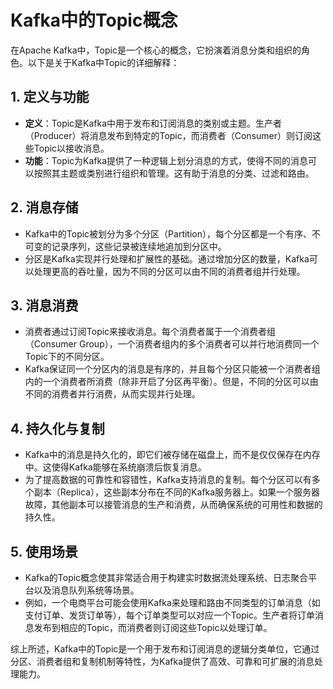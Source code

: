 <!--
 * @Author: Caviar
 * @Date: 2025-01-15 14:33:46
 * @LastEditors: Caviar
 * @LastEditTime: 2025-01-15 14:33:55
 * @Description: 
-->

# Kafka中的Topic概念

在Apache Kafka中，Topic是一个核心的概念，它扮演着消息分类和组织的角色。以下是关于Kafka中Topic的详细解释：

## 1. 定义与功能

- **定义**：Topic是Kafka中用于发布和订阅消息的类别或主题。生产者（Producer）将消息发布到特定的Topic，而消费者（Consumer）则订阅这些Topic以接收消息。
- **功能**：Topic为Kafka提供了一种逻辑上划分消息的方式，使得不同的消息可以按照其主题或类别进行组织和管理。这有助于消息的分类、过滤和路由。

## 2. 消息存储

- Kafka中的Topic被划分为多个分区（Partition），每个分区都是一个有序、不可变的记录序列，这些记录被连续地追加到分区中。
- 分区是Kafka实现并行处理和扩展性的基础。通过增加分区的数量，Kafka可以处理更高的吞吐量，因为不同的分区可以由不同的消费者组并行处理。

## 3. 消息消费

- 消费者通过订阅Topic来接收消息。每个消费者属于一个消费者组（Consumer Group），一个消费者组内的多个消费者可以并行地消费同一个Topic下的不同分区。
- Kafka保证同一个分区内的消息是有序的，并且每个分区只能被一个消费者组内的一个消费者所消费（除非开启了分区再平衡）。但是，不同的分区可以由不同的消费者并行消费，从而实现并行处理。

## 4. 持久化与复制

- Kafka中的消息是持久化的，即它们被存储在磁盘上，而不是仅仅保存在内存中。这使得Kafka能够在系统崩溃后恢复消息。
- 为了提高数据的可靠性和容错性，Kafka支持消息的复制。每个分区可以有多个副本（Replica），这些副本分布在不同的Kafka服务器上。如果一个服务器故障，其他副本可以接管消息的生产和消费，从而确保系统的可用性和数据的持久性。

## 5. 使用场景

- Kafka的Topic概念使其非常适合用于构建实时数据流处理系统、日志聚合平台以及消息队列系统等场景。
- 例如，一个电商平台可能会使用Kafka来处理和路由不同类型的订单消息（如支付订单、发货订单等），每个订单类型可以对应一个Topic。生产者将订单消息发布到相应的Topic，而消费者则订阅这些Topic以处理订单。

综上所述，Kafka中的Topic是一个用于发布和订阅消息的逻辑分类单位，它通过分区、消费者组和复制机制等特性，为Kafka提供了高效、可靠和可扩展的消息处理能力。
